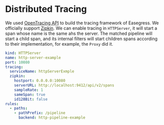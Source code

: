 # Distributed Tracing

We used [OpenTracing API](https://opentracing.io/) to build the tracing framework of Easegress. We officially support [Zipkin](https://zipkin.io/).  We can enable tracing in `HTTPServer`, it will start a span whose name is the same ahs the server. The matched pipeline will start a child span, and its internal filters will start children spans according to their implementation, for example, the `Proxy` did it.

```yaml
kind: HTTPServer
name: http-server-example
port: 10080
tracing:
  serviceName: httpServerExmple
  zipkin:
    hostport: 0.0.0.0:10080
    serverURL: http://localhost:9412/api/v2/spans
    sampleRate: 1
    sameSpan: true
    id128Bit: false
rules:
  - paths:
    - pathPrefix: /pipeline
      backend: http-pipeline-example
```